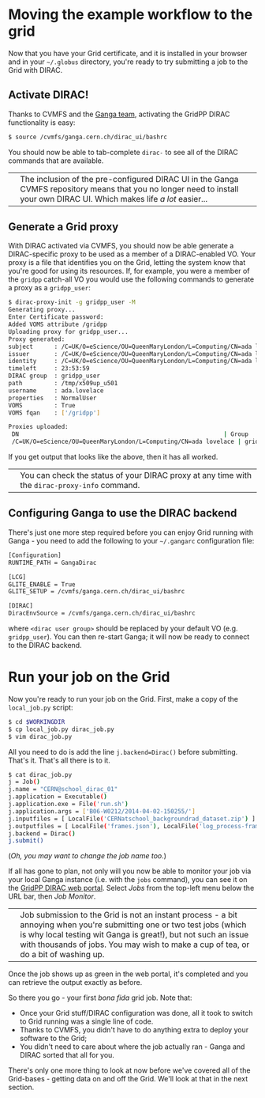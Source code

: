 # Moving the example workflow to the grid
Now that you have your Grid certificate, and it is installed
in your browser and in your `~/.globus` directory,
you're ready to try submitting a job to the Grid with DIRAC.

## Activate DIRAC!
Thanks to CVMFS and the
[Ganga team](https://github.com/ganga-devs/),
activating the GridPP DIRAC functionality is easy:

```bash
$ source /cvmfs/ganga.cern.ch/dirac_ui/bashrc
```

You should now be able to tab-complete `dirac-` to see all of the
DIRAC commands that are available.

<table>
<tr>
<td align='center'><i class="fa fa-info-circle" style='font-size:3em'></i></td>
<td>
The inclusion of the pre-configured DIRAC UI in the Ganga
CVMFS repository means that you no longer need to install
your own DIRAC UI. Which makes life <em>a lot</em> easier...
</td>
</tr>
</table>

## Generate a Grid proxy
With DIRAC activated via CVMFS,
you should now be able generate a DIRAC-specific proxy
to be used as a member of a DIRAC-enabled VO.
Your proxy is a file that identifies you on the Grid,
letting the system know that you're good for using its resources.
If, for example, you were a member of the `gridpp` catch-all VO
you would use the following commands to generate a proxy as
a `gridpp_user`:

```bash
$ dirac-proxy-init -g gridpp_user -M
Generating proxy... 
Enter Certificate password:
Added VOMS attribute /gridpp 
Uploading proxy for gridpp_user... 
Proxy generated: 
subject      : /C=UK/O=eScience/OU=QueenMaryLondon/L=Computing/CN=ada lovelace/CN=proxy
issuer       : /C=UK/O=eScience/OU=QueenMaryLondon/L=Computing/CN=ada lovelace
identity     : /C=UK/O=eScience/OU=QueenMaryLondon/L=Computing/CN=ada lovelace
timeleft     : 23:53:59
DIRAC group  : gridpp_user
path         : /tmp/x509up_u501
username     : ada.lovelace
properties   : NormalUser
VOMS         : True
VOMS fqan    : ['/gridpp'] 

Proxies uploaded: 
 DN                                                          | Group       | Until (GMT) 
 /C=UK/O=eScience/OU=QueenMaryLondon/L=Computing/CN=ada lovelace | gridpp_user | 2016/03/24 14:40
```

If you get output that looks like the above, then it has all
worked.

<table>
<tr>
<td align='center'><i class="fa fa-lightbulb-o" style='font-size:3em'></i></td>
<td>
You can check the status of your DIRAC proxy at any time
with the <code>dirac-proxy-info</code> command.
</td>
</tr>
</table>

## Configuring Ganga to use the DIRAC backend
There's just one more step required before you
can enjoy Grid running with Ganga -
you need to add the following to your
`~/.gangarc` configuration file:

```bash
[Configuration]
RUNTIME_PATH = GangaDirac

[LCG]
GLITE_ENABLE = True
GLITE_SETUP = /cvmfs/ganga.cern.ch/dirac_ui/bashrc

[DIRAC]
DiracEnvSource = /cvmfs/ganga.cern.ch/dirac_ui/bashrc
```
where `<dirac user group>` should be replaced by your
default VO (e.g. `gridpp_user`).
You can then re-start Ganga; it will now be ready to connect
to the DIRAC backend.

# Run your job on the Grid
Now you're ready to run your job on the Grid.
First, make a copy of the `local_job.py` script:
```bash
$ cd $WORKINGDIR
$ cp local_job.py dirac_job.py
$ vim dirac_job.py
```
All you need to do is add the line `j.backend=Dirac()`
before submitting. That's it. That's all there is to it.

```bash
$ cat dirac_job.py
j = Job()
j.name = "CERN@school_dirac_01"
j.application = Executable()
j.application.exe = File('run.sh')
j.application.args = ['B06-W0212/2014-04-02-150255/']
j.inputfiles = [ LocalFile('CERNatschool_backgroundrad_dataset.zip') ]
j.outputfiles = [ LocalFile('frames.json'), LocalFile('log_process-frames.log'), LocalFile('output_images.tar') ]
j.backend = Dirac()
j.submit()
```

(_Oh, you may want to change the job name too_.)

If all has gone to plan,
not only will you now be able to monitor your job
via your local Ganga instance (i.e. with the `jobs` command),
you can see it on the
[GridPP DIRAC web portal](http://dirac.gridpp.ac.uk).
Select _Jobs_ from the top-left menu below the URL bar,
then _Job Monitor_.

<table>
<tr>
<td align='center'><i class="fa fa-warning" style='font-size:3em'></i></td>
<td>
Job submission to the Grid is not an instant process -
a bit annoying when you're submitting one or two test jobs
(which is why local testing wit Ganga is great!),
but not such an issue with thousands of jobs.
You may wish to make a cup of tea, or do a bit of washing up.
</td>
</tr>
</table>

Once the job shows up as green in the web portal,
it's completed and you can retrieve the output exactly as before.

So there you go - your first _bona fida_ grid job. Note that:
* Once your Grid stuff/DIRAC configuration was done, all it
took to switch to Grid running was a single line of code.
* Thanks to CVMFS, you didn't have to do anything extra to
deploy your software to the Grid;
* You didn't need to care about where the job actually ran - Ganga and
DIRAC sorted that all for you.

There's only one more thing to look at now before we've covered
all of the Grid-bases - getting data on and off the Grid.
We'll look at that in the next section.
